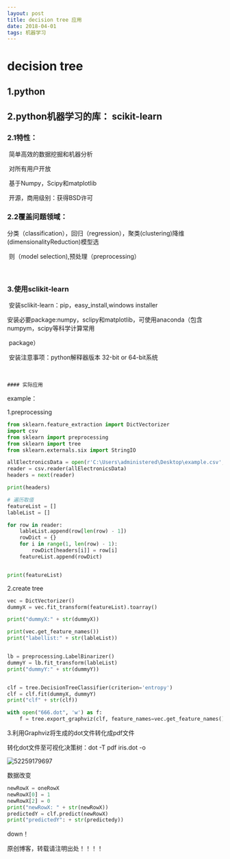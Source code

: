```yaml
---
layout: post
title: decision tree 应用
date: 2018-04-01
tags: 机器学习
---
```




# decision tree 

## 1.python

## 2.python机器学习的库： scikit-learn

###	2.1特性：

​		简单高效的数据挖掘和机器分析

​		对所有用户开放

​		基于Numpy，Scipy和matplotlib

​		开源，商用级别：获得BSD许可

### 	2.2覆盖问题领域：

​		分类（classification），回归（regression），聚类(clustering)降维(dimensionalityReduction)模型选

​		则（model selection),预处理（preprocessing）    

​		

### 3.使用sclikit-learn

​	安装sclikit-learn：pip，easy_install,windows installer

​	安装必要package:numpy，sclipy和matplotlib，可使用anaconda（包含numpym，scipy等科学计算常用

​	package）

​	安装注意事项：python解释器版本 32-bit or 64-bit系统

​

	#### 实际应用

example：



1.preprocessing

```python
from sklearn.feature_extraction import DictVectorizer
import csv
from sklearn import preprocessing
from sklearn import tree
from sklearn.externals.six import StringIO

allElectronicsData = open(r'C:\Users\administered\Desktop\example.csv', 'rt')
reader = csv.reader(allElectronicsData)
headers = next(reader)

print(headers)

# 遍历取值
featureList = []
lableList = []

for row in reader:
    lableList.append(row[len(row) - 1])
    rowDict = {}
    for i in range(1, len(row) - 1):
        rowDict[headers[i]] = row[i]
    featureList.append(rowDict)


print(featureList)

```

2.create tree

```python
vec = DictVectorizer()
dummyX = vec.fit_transform(featureList).toarray()

print("dummyX:" + str(dummyX))

print(vec.get_feature_names())
print("labellist:" + str(lableList))


lb = preprocessing.LabelBinarizer()
dummyY = lb.fit_transform(lableList)
print("dummyY:" + str(dummyY))


clf = tree.DecisionTreeClassifier(criterion='entropy')
clf = clf.fit(dummyX, dummyY)
print("clf" + str(clf))

with open("666.dot", 'w') as f:
    f = tree.export_graphviz(clf, feature_names=vec.get_feature_names(), out_file=f)
```

3.利用Graphviz将生成的dot文件转化成pdf文件

转化dot文件至可视化决策树：dot -T pdf iris.dot -o

![52259179697](https://admindian.github.io\images\posts\markdown\1522591796979.png)

数据改变

```python
newRowX = oneRowX
newRowX[0] = 1
newRowX[2] = 0
print("newRowX: " + str(newRowX))
predictedY = clf.predict(newRowX)
print("predictedY": + str(predictedy))
```



down！



原创博客，转载请注明出处！！！！
